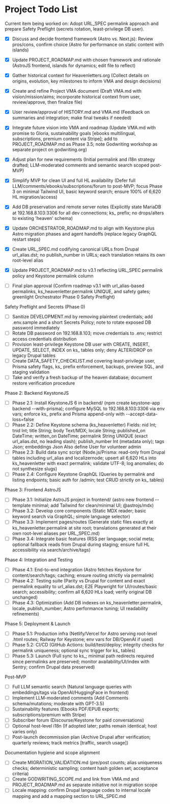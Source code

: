 # Project Todo List

Current item being worked on: Adopt URL_SPEC permalink approach and prepare Safety Preflight (secrets rotation, least-privilege DB user).

- [x] Discuss and decide frontend framework (Astro vs. Next.js): Review pros/cons, confirm choice (Astro for performance on static content with islands)
- [x] Update PROJECT_ROADMAP.md with chosen framework and rationale (AstroJS frontend, islands for dynamics; edit file to reflect)
- [x] Gather historical context for Heavenletters.org (Collect details on origins, evolution, key milestones to inform VMA and design decisions)
- [x] Create and refine Project VMA document (Draft VMA.md with vision/mission/aims; incorporate historical context from user, review/approve, then finalize file)
- [x] User review/approval of HISTORY.md and VMA.md (Feedback on summaries and integration; make final tweaks if needed)
- [x] Integrate future vision into VMA and roadmap (Update VMA.md with promise to Gloria, sustainability goals [ebooks multilingual, subscriptions, premium content via Stripe]; add to PROJECT_ROADMAP.md as Phase 3.5; note Godwriting workshop as separate project on godwriting.org)
- [x] Adjust plan for new requirements (Initial permalink and i18n strategy drafted; LLM-moderated comments and semantic search scoped post-MVP)
- [x] Simplify MVP for clean UI and full HL availability (Defer full LLM/comments/ebooks/subscriptions/forum to post-MVP; focus Phase 3 on minimal Tailwind UI, basic keyword search; ensure 100% of 6,620 HL migration/access)
- [x] Add DB preservation and remote server notes (Explicitly state MariaDB at 192.168.8.103:3306 for all dev connections; ks_ prefix; no drops/alters to existing 'heaven' schema)
- [x] Update ORCHESTRATOR_ROADMAP.md to align with Keystone plus Astro migration phases and agent handoffs (replace legacy GraphQL restart steps)
- [x] Create URL_SPEC.md codifying canonical URLs from Drupal url_alias.dst; no publish_number in URLs; each translation retains its own root-level alias
- [x] Update PROJECT_ROADMAP.md to v3.1 reflecting URL_SPEC permalink policy and Keystone permalink column

- [ ] Final plan approval (Confirm roadmap v3.1 with url_alias-based permalinks, ks_heavenletter.permalink UNIQUE, and safety gates; greenlight Orchestrator Phase 0 Safety Preflight)

Safety Preflight and Secrets (Phase 0)
- [ ] Sanitize DEVELOPMENT.md by removing plaintext credentials; add .env.sample and a short Secrets Policy; note to rotate exposed DB password immediately
- [ ] Rotate DB password on 192.168.8.103; move credentials to .env; restrict access credentials distribution
- [ ] Provision least-privilege Keystone DB user with CREATE, INSERT, UPDATE, SELECT, INDEX on ks_ tables only; deny ALTER/DROP on legacy Drupal tables
- [ ] Create DATA_SAFETY_CHECKLIST.md covering least-privilege user, Prisma safety flags, ks_ prefix enforcement, backups, preview SQL, and staging validation
- [ ] Take and verify a fresh backup of the heaven database; document restore verification procedure

Phase 2: Backend KeystoneJS
- [ ] Phase 2.1: Install KeystoneJS 6 in backend/ (npm create keystone-app backend --with-prisma); configure MySQL to 192.168.8.103:3306 via env vars; enforce ks_ prefix and Prisma append-only with --accept-data-loss=false
- [ ] Phase 2.2: Define Keystone schema (ks_heavenletter)
      Fields: nid Int; tnid Int; title String; body Text/MDX; locale String; published_on DateTime; written_on DateTime; permalink String UNIQUE (exact url_alias.dst, no leading slash); publish_number Int (metadata only); tags Json; embeddings Json
      Also define User for volunteer admin
- [ ] Phase 2.3: Build data sync script (Node.js/Prisma: read-only from Drupal tables including url_alias and localizernode; upsert all 6,620 HLs into ks_heavenletter with exact permalink; validate UTF-8; log anomalies; do not synthesize slugs)
- [ ] Phase 2.4: Configure Keystone GraphQL (Queries by permalink and listing endpoints; basic auth for /admin; test CRUD strictly on ks_ tables)

Phase 3: Frontend AstroJS
- [ ] Phase 3.1: Initialize AstroJS project in frontend/ (astro new frontend --template minimal; add Tailwind for clean/minimal UI; @astrojs/mdx)
- [ ] Phase 3.2: Develop core components (Static MDX reader; basic keyword search via GraphQL; simple language selector)
- [ ] Phase 3.3: Implement pages/routes (Generate static files exactly at ks_heavenletter.permalink at site root; translations generated at their own root-level aliases per URL_SPEC.md)
- [ ] Phase 3.4: Integrate basic features (RSS per language; social meta; optional fallback reads from Drupal during staging; ensure full HL accessibility via search/archive/tags)

Phase 4: Integration and Testing
- [ ] Phase 4.1: End-to-end integration (Astro fetches Keystone for content/search/tags; caching; ensure routing strictly via permalink)
- [ ] Phase 4.2: Testing suite (Parity vs Drupal for content and exact permalink equality to url_alias.dst; E2E Playwright for UI/routes/basic search; accessibility; confirm all 6,620 HLs load; verify original DB unchanged)
- [ ] Phase 4.3: Optimization (Add DB indexes on ks_heavenletter.permalink, locale, publish_number; Astro performance tuning; UI readability refinements)

Phase 5: Deployment & Launch
- [ ] Phase 5.1: Production infra (Netlify/Vercel for Astro serving root-level .html routes; Railway for Keystone; env vars for DB/OpenAI if used)
- [ ] Phase 5.2: CI/CD (GitHub Actions: build/test/deploy; integrity checks for permalink uniqueness; optional sync trigger for ks_ tables)
- [ ] Phase 5.3: Launch (Full sync to ks_; minimal path redirects required since permalinks are preserved; monitor availability/UI/index with Sentry; confirm Drupal data preserved)

Post-MVP
- [ ] Full LLM semantic search (Natural language queries with embeddings/tags via OpenAI/HuggingFace in frontend)
- [ ] Implement LLM-moderated comments (Add Comments schema/mutations; moderate with GPT-3.5)
- [ ] Sustainability features (Ebooks PDF/EPUB exports; subscriptions/premium with Stripe)
- [ ] Subscriber forum (Discourse/Keystone for paid conversations)
- [ ] Optional host-level i18n (If adopted later; paths remain identical; host varies only)
- [ ] Post-launch decommission plan (Archive Drupal after verification; quarterly reviews; track metrics [traffic, search usage])

Documentation hygiene and scope alignment
- [ ] Create MIGRATION_VALIDATION.md (pre/post counts; alias uniqueness checks; deterministic sampling; content hash golden set; acceptance criteria)
- [ ] Create GODWRITING_SCOPE.md and link from VMA.md and PROJECT_ROADMAP.md as separate initiative not in migration scope
- [ ] Locale mapping: confirm Drupal language codes to internal locale mapping and add a mapping section to URL_SPEC.md
